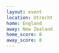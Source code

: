 ```yaml
---
layout: event
location: Utrecht
home: England
away: New Zealand
home_score: 8
away_score: 8
---
```

